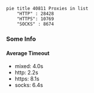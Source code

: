 
```mermaid
pie title 40811 Proxies in list
    "HTTP" : 28428
    "HTTPS": 10769
    "SOCKS" : 8674
```

### Some Info
#### Average Timeout

- mixed: 4.0s
- http: 2.2s
- https: 8.1s
- socks: 6.4s